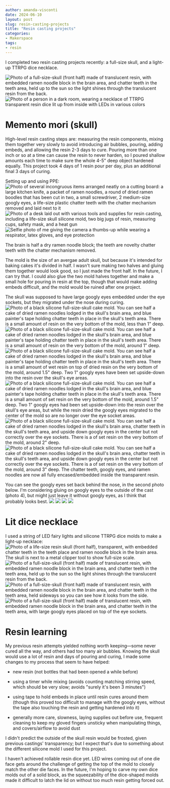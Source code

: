 ```yaml
---
author: amanda-visconti
date: 2024-06-10
layout: post
slug: resin-casting-projects
title: "Resin casting projects"
categories:
- Makerspace
tags:
- resin
---
```


I completed two resin casting projects recently: a full-size skull, and a light-up TTRPG dice necklace.

![Photo of a full-size-skull (front half) made of translucent resin, with embedded ramen noodle block in the brain area, and chatter teeth in the teeth area, held up to the sun so the light shines through the translucent resin from the back.](https://www.amandavisconti.com/wp-content/uploads/2024/05/IMG_7885-768x1024.png)
![Photo of a person in a dark room, wearing a necklace of TTRPG transparent resin dice lit up from inside with LEDs in various colors](https://www.amandavisconti.com/wp-content/uploads/2024/05/IMG_7870-769x1024.png)

# Memento mori (skull)

High-level resin casting steps are: measuring the resin components, mixing them together very slowly to avoid introducing air bubbles, pouring, adding embeds, and allowing the resin 2-3 days to cure. Pouring more than one inch or so at a time can cause the resin to never harden, so I poured shallow amounts each time to make sure the whole 4-5" deep object hardened equally. This project took 4 days of 1 resin pour per day, plus an additional final 3 days of curing.

Setting up and using PPE:
![Photo of several incongruous items arranged neatly on a cutting board: a large kitchen knife, a packet of ramen noodles, a round of dried ramen boodles that has been cut in two, a small screwdriver, 2 medium-size googly eyes, a life-size plastic chatter teeth with the chatter mechanism removed and laid next to it](https://www.amandavisconti.com/wp-content/uploads/2024/05/IMG_7822-1024x768.png)
![Photo of a desk laid out with various tools and supplies for resin casting, including a life-size skull silicone mold, two big jugs of resin, measuring cups, safety mask, and a heat gun](https://www.amandavisconti.com/wp-content/uploads/2024/05/IMG_7825-1024x768.png)
![Selfie photo of me giving the camera a thumbs-up while wearing a respirator, latex gloves, and eye protection](https://www.amandavisconti.com/wp-content/uploads/2024/05/IMG_7835-769x1024.png)

The brain is half a dry ramen noodle block; the teeth are novelty chatter teeth with the chatter mechanism removed. 

The mold is the size of an avergae adult skull, but because it's intended for baking cakes it's divided in half. I wasn't sure making two halves and gluing them together would look good, so I just made the front half. In the future, I can try that. I could also glue the two mold halves together and make a small hole for pouring in resin at the top, though that would make adding embeds difficult, and the mold would be ruined after one project.

The skull was supposed to have large googly eyes embedded under the eye sockets, but they migrated under the nose during curing.
![Photo of a black silicone full-size-skull cake mold. You can see half a cake of dried ramen noodles lodged in the skull's brain area, and blue painter's tape holding chatter teeth in place in the skull's teeth area. There is a small amount of resin on the very bottom of the mold, less than 1" deep.](https://www.amandavisconti.com/wp-content/uploads/2024/05/IMG_7833-768x1024.png)
![Photo of a black silicone full-size-skull cake mold. You can see half a cake of dried ramen noodles lodged in the skull's brain area, and blue painter's tape holding chatter teeth in place in the skull's teeth area. There is a small amount of resin on the very bottom of the mold, around 1" deep.](https://www.amandavisconti.com/wp-content/uploads/2024/05/IMG_7834-1024x768.png)
![Photo of a black silicone full-size-skull cake mold. You can see half a cake of dried ramen noodles lodged in the skull's brain area, and blue painter's tape holding chatter teeth in place in the skull's teeth area. There is a small amount of wet resin on top of dried resin on the very bottom of the mold, around 1.5" deep. Two 1" googly eyes have been set upside-down into the resin over the skull's eye areas.](https://www.amandavisconti.com/wp-content/uploads/2024/05/IMG_7836-1024x768.png)
![Photo of a black silicone full-size-skull cake mold. You can see half a cake of dried ramen noodles lodged in the skull's brain area, and blue painter's tape holding chatter teeth in place in the skull's teeth area. There is a small amount of set resin on the very bottom of the mold, around 1.5" deep. Two 1" googly eyes had been set upside-down into the resin over the skull's eye areas, but while the resin dried the googly eyes migrated to the center of the mold so are no longer over the eye socket areas.](https://www.amandavisconti.com/wp-content/uploads/2024/05/IMG_7838-1024x768.png)
![Photo of a black silicone full-size-skull cake mold. You can see half a cake of dried ramen noodles lodged in the skull's brain area, chatter teeth in the skull's teeth area, and upside down googly eyes in the center but not correctly over the eye sockets. There is a of set resin on the very bottom of the mold, around 2" deep.](https://www.amandavisconti.com/wp-content/uploads/2024/05/IMG_7846-1024x768.png)
![Photo of a black silicone full-size-skull cake mold. You can see half a cake of dried ramen noodles lodged in the skull's brain area, chatter teeth in the skull's teeth area, and upside down googly eyes in the center but not correctly over the eye sockets. There is a of set resin on the very bottom of the mold, around 3" deep. The chatter teeth, googly eyes, and ramen noodles are now all fully encased/embedded inside the transparent resin.](https://www.amandavisconti.com/wp-content/uploads/2024/05/IMG_7877-1024x768.png)

You can see the googly eyes set back behind the nose, in the second photo below. I'm considering gluing on googly eyes to the outside of the cast (photo 4), but might just leave it without googly eyes, as I think that probably looks best.
![](https://www.amandavisconti.com/wp-content/uploads/2024/05/IMG_7882-1024x768.png)
![](https://www.amandavisconti.com/wp-content/uploads/2024/05/IMG_7885-768x1024.png)
![](https://www.amandavisconti.com/wp-content/uploads/2024/05/IMG_7886-1024x768.png)
![](https://www.amandavisconti.com/wp-content/uploads/2024/05/IMG_7894-1024x768.png)

# Lit dice necklace

I used a string of LED fairy lights and silicone TTRPG dice molds to make a light-up necklace:
![Photo of a life-size resin skull (front half), transparent, with embedded chatter teeth in the teeth place and ramen noodle block in the brain area. The skull is next to a metal clipper tool to show full-size scale.](https://www.amandavisconti.com/wp-content/uploads/2024/05/4.jpg)
![Photo of a full-size-skull (front half) made of translucent resin, with embedded ramen noodle block in the brain area, and chatter teeth in the teeth area, held up to the sun so the light shines through the translucent resin from the back.](https://www.amandavisconti.com/wp-content/uploads/2024/05/IMG_7860-1024x768.png)
![Photo of a full-size-skull (front half) made of translucent resin, with embedded ramen noodle block in the brain area, and chatter teeth in the teeth area, held sideways so you can see how it looks from the side.](https://www.amandavisconti.com/wp-content/uploads/2024/05/IMG_7862-1024x768.png)
![Photo of a full-size-skull (front half) made of translucent resin, with embedded ramen noodle block in the brain area, and chatter teeth in the teeth area, with large googly eyes placed on top of the eye sockets.](https://www.amandavisconti.com/wp-content/uploads/2024/05/IMG_7870-769x1024.png)

# Resin learning

My previous resin attempts yielded nothing worth keeping—some never cured all the way, and others had too many air bubbles. Knowing the skull would use a lot of resin and days of pouring and curing, I made some changes to my process that seem to have helped:

* new resin (not bottles that had been opened a while before)

* using a timer while mixing (avoids counting matching stirring speed, which should be very slow; avoids "surely it's been 3 minutes")

* using tape to hold embeds in place until resin cures around them (though this proved too difficult to manage with the googly eyes, without the tape also touching the resin and getting hardened into it)

* generally more care, slowness, laying supplies out before use, frequent cleaning to keep my gloved fingers unsticky when manipulating things, and covers/airflow to avoid dust

I didn't predict the outside of the skull resin would be frosted, given previous castings' transparency; but I expect that's due to something about the different silicone mold I used for this project.

I haven't achieved rollable resin dice yet. LED wires coming out of one die face gets around the challenge of getting the top of the mold to closely match the other die faces. In the future, I'm hoping to carve my own dice molds out of a solid block, as the squeezability of the dice-shaped molds made it difficult to latch the lid on without too much resin getting forced out.
